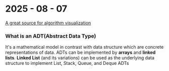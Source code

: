 # 2025 - 08 - 07
[A great source for algorithm visualization](visualgo.net)
### What is an ADT(Abstract Data Type)
It's a mathematical model in contrast with data structure which are concrete representations of data.
ADTs can be implemented by **arrays** and **linked lists**.
**Linked List** (and its variations) can be used as the underlying data structure to implement List, Stack, Queue, and Deque ADTs 
